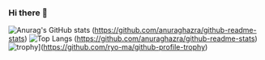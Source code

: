 ### Hi there 👋

<!--
**kanakanho/kanakanho** is a ✨ _special_ ✨ repository because its `README.md` (this file) appears on your GitHub profile.

Here are some ideas to get you started:

- 🔭 I’m currently working on ...
- 🌱 I’m currently learning ...
- 👯 I’m looking to collaborate on ...
- 🤔 I’m looking for help with ...
- 💬 Ask me about ...
- 📫 How to reach me: ...
- 😄 Pronouns: ...
- ⚡ Fun fact: ...
-->
![Anurag's GitHub stats](https://github-readme-stats.vercel.app/api?username={kanakanho})
(https://github.com/anuraghazra/github-readme-stats)
![Top Langs](https://github-readme-stats.vercel.app/api/top-langs/?username={kanakanho}&layout=compact)
(https://github.com/anuraghazra/github-readme-stats)
![trophy](https://github-profile-trophy.vercel.app/?username={名前})](https://github.com/ryo-ma/github-profile-trophy)

